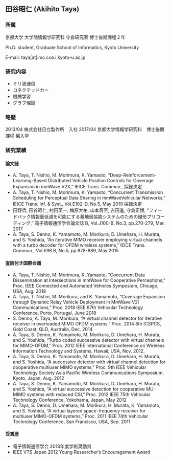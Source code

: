 ## 田谷昭仁 (Akihito Taya)

### 所属
京都大学 大学院情報学研究科 守倉研究室 博士後期課程２年

Ph.D. student, Graduate School of Informatics, Kyoto University

E-mail: taya\[at\]imc.cce.i.kyoto-u.ac.jp

### 研究内容
- ミリ波通信
- コネクテッドカー
- 機械学習
- グラフ理論

### 略歴
2013/04 株式会社日立製作所　入社
2017/04 京都大学情報学研究科　博士後期課程 編入学

### 研究業績
#### 論文誌
- A. Taya, T. Nishio, M. Morimura, K. Yamaoto, “Deep-Reinforcement-Learning-Based Distributed Vehicle Position Controls for Coverage Expansion in mmWave V2X,” IEICE Trans. Commun., 採録決定
- A. Taya, T. Nishio, M. Morimura, K. Yamaoto, “Concurrent Transmission Scheduling for Perceptual Data Sharing in mmWaveVehicular Networks,” IEICE Trans. Inf. & Syst., Vol.E102-D, No.5, May 2019 採録決定
- 田野哲, 田谷昭仁, 村田英一, 梅原大祐, 山本高至, 吉田進, 守倉正博, “フィードバック情報量低減を可能にする基地局協調システムのための線形プリコーディング,” 電子情報通信学会論文誌 B, Vol.J100-B, No.3, pp.270-279, Mar. 2017
- A. Taya, S. Denno, K. Yamamoto, M. Morikura, D. Umehara, H. Murata, and S. Yoshida, “An iterative MIMO receiver employing virtual channels with a turbo decoder for OFDM wireless systems,” IEICE Trans. Commun., Vol.E98.B, No.5, pp.878-889, May 2015

#### 査読付き国際会議
- A. Taya, T. Nishio, M. Morimura, K. Yamaoto, “Concurrent Data Dissemination at Intersections in mmWave for Cooperative Perceptions,” Proc. IEEE Connected and Automated Vehicles Symposium, Chicago, USA, Aug. 2018
- A. Taya, T. Nishio, M. Morikura, and K. Yamamoto, “Coverage Expansion through Dynamic Relay Vehicle Deployment in MmWave V2I Communications,” Proc. 2018 IEEE 87th Vehicular Technology Conference, Porto, Portugal, June 2018
- S. Denno, A. Taya, M. Morikura, “A virtual channel detector for iterative receiver in overloaded MIMO OFDM systems,” Proc. 2014 8th ICSPCS, Gold Coast, QLD, Australia, Dec. 2014
- A. Taya, S. Denno, K. Yamamoto, M. Morikura, D. Umehara, H. Murata, and S. Yoshida, “Turbo coded successive detector with virtual channels for MIMO-OFDM,” Proc. 2012 IEEE International Conference on Wireless Information Technology and Systems, Hawaii, USA, Nov. 2012.
- A. Taya, S. Denno, K. Yamamoto, M. Morikura, D. Umehara, H. Murata, and S. Yoshida, “A successive detector with virtual channel detection for cooperative multiuser MIMO systems,” Proc. 9th IEEE Vehicular Technology Society Asia Pacific Wireless Communications Symposium, Kyoto, Japan, Aug. 2012
- A. Taya, S. Denno, K. Yamamoto, M. Morikura, D. Umehara, H. Murata, and S. Yoshida, “A virtual successive detection for cooperative MU-MIMO systems with reduced CSI,” Proc. 2012 IEEE 75th Vehicular Technology Conference, Yokohama, Japan, May 2012
- A. Taya, S. Denno, D. Umehara, M. Morikura, H. Murata, K. Yamamoto, and S. Yoshida, “A virtual layered space-frequency receiver for multiuser MIMO-OFDM systems,” Proc. 2011 IEEE 74th Vehicular Technology Conference, San Francisco, USA, Sep. 2011

#### 受賞歴
- 電子情報通信学会 2018年度学術奨励賞
- IEEE VTS Japan 2012 Young Researcher’s Encouragement Award 

